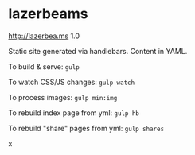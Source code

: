 # lazerbeams
http://lazerbea.ms 1.0

Static site generated via handlebars. Content in YAML.

To build & serve:
`gulp`

To watch CSS/JS changes:
`gulp watch`

To process images:
`gulp min:img`

To rebuild index page from yml:
`gulp hb`

To rebuild "share" pages from yml:
`gulp shares`

x